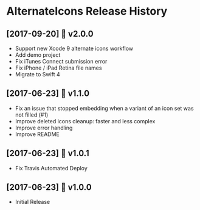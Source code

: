 # AlternateIcons Release History

## [2017-09-20] 🔖 v2.0.0

- Support new Xcode 9 alternate icons workflow
- Add demo project
- Fix iTunes Connect submission error
- Fix iPhone / iPad Retina file names
- Migrate to Swift 4

## [2017-06-23] 🔖 v1.1.0

- Fix an issue that stopped embedding when a variant of an icon set was not filled (#1)
- Improve deleted icons cleanup: faster and less complex
- Improve error handling
- Improve README

## [2017-06-23] 🔖 v1.0.1

- Fix Travis Automated Deploy

## [2017-06-23] 🔖 v1.0.0

- Initial Release
